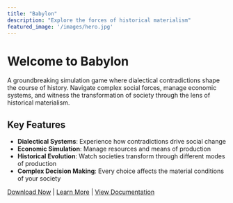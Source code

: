 ```yaml
---
title: "Babylon"
description: "Explore the forces of historical materialism"
featured_image: '/images/hero.jpg'
---
```


# Welcome to Babylon

A groundbreaking simulation game where dialectical contradictions shape the course of history. Navigate complex social forces, manage economic systems, and witness the transformation of society through the lens of historical materialism.

## Key Features

- **Dialectical Systems**: Experience how contradictions drive social change
- **Economic Simulation**: Manage resources and means of production
- **Historical Evolution**: Watch societies transform through different modes of production
- **Complex Decision Making**: Every choice affects the material conditions of your society

[Download Now](#) | [Learn More](/about/) | [View Documentation](/docs/)
